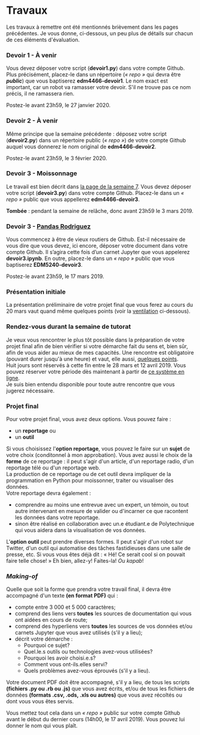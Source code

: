 # Travaux

Les travaux à remettre ont été mentionnés brièvement dans les pages précédentes. Je vous donne, ci-dessous, un peu plus de détails sur chacun de ces éléments d'évaluation.

### Devoir 1 - À venir <a id="devoir-1---eur&#xEA;ka"></a>

Vous devez déposer votre script \(**devoir1.py**\) dans votre compte Github. Plus précisément, placez-le dans un répertoire \(_« repo »_ qui devra être _**public**_\) que vous baptiserez **edm4466-devoir1**. Le nom exact est important, car un robot va ramasser votre devoir. S'il ne trouve pas ce nom précis, il ne ramassera rien.

Postez-le avant 23h59, le 27 janvier 2020.

### Devoir 2 - À venir <a id="devoir-2---banq"></a>

Même principe que la semaine précédente : déposez votre script \(**devoir2.py**\) dans un répertoire public \(_« repo »_\) de votre compte Github auquel vous donnerez le nom original de **edm4466-devoir2**.

Postez-le avant 23h59, le 3 février 2020.

### Devoir 3 - Moissonnage <a id="moissonnage-de-mi-session"></a>

Le travail est bien décrit dans [la page de la semaine 7](https://jhroy.gitbooks.io/edm5240-h2019/content/semaine-07-python-4.html). Vous devez déposer votre script \(**devoir3.py**\) dans votre compte Github. Placez-le dans un _« repo »_ public que vous appellerez **edm4466-devoir3**.

**Tombée** : pendant la semaine de relâche, donc avant 23h59 le 3 mars 2019.

### Devoir 3 - [Pandas Rodriguez](https://github.com/jhroy/syllabus-EDM5240-H2019/blob/master/devoir3.md) <a id="devoir-3---pandas-rodriguez"></a>

Vous commencez à être de vieux routiers de Github. Est-il nécessaire de vous dire que vous devez, ici encore, déposer votre document dans votre compte Github. Il s’agira cette fois d’un carnet Jupyter que vous appelerez **devoir3.ipynb**. En outre, placez-le dans un _« repo »_ public que vous baptiserez **EDM5240-devoir3**.

Postez-le avant 23h59, le 17 mars 2019.

### Présentation initiale <a id="pr&#xE9;sentation-initiale"></a>

La présentation préliminaire de votre projet final que vous ferez au cours du 20 mars vaut quand même quelques points \(voir la [ventilation](https://jhroy.gitbooks.io/edm5240-h2019/content/travaux.html#ventilation-des-travaux) ci-dessous\).

### Rendez-vous durant la semaine de tutorat <a id="rendez-vous-durant-la-semaine-de-tutorat"></a>

Je veux vous rencontrer le plus tôt possible dans la préparation de votre projet final afin de bien vérifier si votre démarche fait du sens et, bien sûr, afin de vous aider au mieux de mes capacités. Une rencontre est obligatoire \(pouvant durer jusqu'à une heure\) et vaut, elle aussi, [quelques points](https://jhroy.gitbooks.io/edm5240-h2019/content/travaux.html#ventilation-des-travaux).  
 Huit jours sont réservés à cette fin entre le 28 mars et 12 avril 2019. Vous pouvez réserver votre période dès maintenant à partir de [ce système en ligne](http://bit.ly/edm5240rv).  
 Je suis bien entendu disponible pour toute autre rencontre que vous jugerez nécessaire.

### Projet final <a id="projet-final"></a>

Pour votre projet final, vous avez deux options. Vous pouvez faire :

* un **reportage** ou
* un **outil**

Si vous choisissez l'**option reportage**, vous pouvez le faire sur un **sujet** de votre choix \(conditonnel à mon approbation\). Vous avez aussi le choix de la **forme** de ce reportage : il peut s'agir d'un article, d'un reportage radio, d'un reportage télé ou d'un reportage web.  
 La production de ce reportage ou de cet outil devra impliquer de la programmation en Python pour moissonner, traiter ou visualiser des données.  
 Votre reportage devra également :

* comprendre au moins une entrevue avec un expert, un témoin, ou tout autre intervenant en mesure de valider ou d'incarner ce que racontent les données dans votre reportage.
* sinon être réalisé en collaboration avec un.e étudiant.e de Polytechnique qui vous aidera dans la visualisation de vos données.

L'**option outil** peut prendre diverses formes. Il peut s'agir d'un robot sur Twitter, d'un outil qui automatise des tâches fastidieuses dans une salle de presse, etc. Si vous vous êtes déjà dit : « Hé! Ce serait cool si on pouvait faire telle chose! » Eh bien, allez-y! Faites-la! _Ou kapab_!

### _Making-of_ <a id="making-of"></a>

Quelle que soit la forme que prendra votre travail final, il devra être accompagné d'un texte **\(en format PDF\)** qui :

* compte entre 3 000 et 5 000 caractères;
* comprend des liens vers **toutes** les sources de documentation qui vous ont aidées en cours de route;
* comprend des hyperliens vers **toutes** les sources de vos données et/ou carnets Jupyter que vous avez utilisés \(s'il y a lieu\);
* décrit votre démarche :
  * Pourquoi ce sujet?
  * Quel.le.s outils ou technologies avez-vous utilisées?
  * Pourquoi les avoir choisi.e.s?
  * Comment vous ont-ils.elles servi?
  * Quels problèmes avez-vous éprouvés \(s'il y a lieu\).

Votre document PDF doit être accompagné, s'il y a lieu, de tous les scripts **\(fichiers .py ou .rb ou .js\)** que vous avez écrits, et/ou de tous les fichiers de données **\(formats .csv, .ods, .xls ou autres\)** que vous avez récoltés ou dont vous vous êtes servis.

Vous mettez tout cela dans un _« repo »_ public sur votre compte Github avant le début du dernier cours \(14h00, le 17 avril 2019\). Vous pouvez lui donner le nom qui vous plaît.

